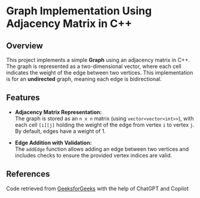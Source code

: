 # Graph Implementation Using Adjacency Matrix in C++

## Overview
This project implements a simple **Graph** using an adjacency matrix in C++. The graph is represented as a two-dimensional vector, where each cell indicates the weight of the edge between two vertices. This implementation is for an **undirected** graph, meaning each edge is bidirectional.

## Features
- **Adjacency Matrix Representation:**  
  The graph is stored as an `n x n` matrix (using `vector<vector<int>>`), with each cell `[i][j]` holding the weight of the edge from vertex `i` to vertex `j`. By default, edges have a weight of 1.
  
- **Edge Addition with Validation:**  
  The `addEdge` function allows adding an edge between two vertices and includes checks to ensure the provided vertex indices are valid.

## References
Code retrieved from [GeeksforGeeks](https://www.geeksforgeeks.org/implementation-of-graph-in-cpp/) with the help of ChatGPT and Copilot
